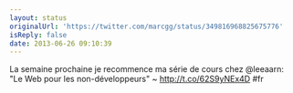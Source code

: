 ```yaml
---
layout: status
originalUrl: 'https://twitter.com/marcgg/status/349816968825675776'
isReply: false
date: 2013-06-26 09:10:39
---
```


La semaine prochaine je recommence ma série de cours chez @leeaarn: "Le Web pour les non-développeurs" ~ http://t.co/62S9yNEx4D #fr
